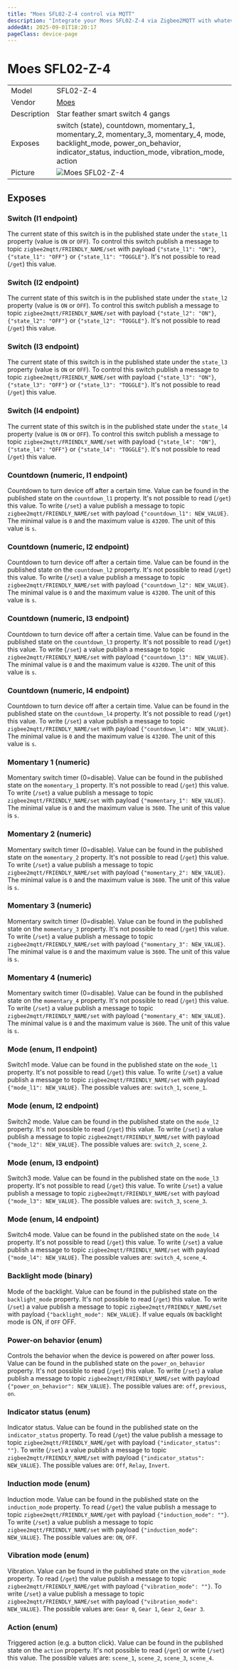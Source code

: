 ```yaml
---
title: "Moes SFL02-Z-4 control via MQTT"
description: "Integrate your Moes SFL02-Z-4 via Zigbee2MQTT with whatever smart home infrastructure you are using without the vendor's bridge or gateway."
addedAt: 2025-09-01T18:20:17
pageClass: device-page
---
```


<!-- !!!! -->
<!-- ATTENTION: This file is auto-generated through docgen! -->
<!-- You can only edit the "Notes"-Section between the two comment lines "Notes BEGIN" and "Notes END". -->
<!-- Do not use h1 or h2 heading within "## Notes"-Section. -->
<!-- !!!! -->

# Moes SFL02-Z-4

|     |     |
|-----|-----|
| Model | SFL02-Z-4  |
| Vendor  | [Moes](/supported-devices/#v=Moes)  |
| Description | Star feather smart switch 4 gangs |
| Exposes | switch (state), countdown, momentary_1, momentary_2, momentary_3, momentary_4, mode, backlight_mode, power_on_behavior, indicator_status, induction_mode, vibration_mode, action |
| Picture | ![Moes SFL02-Z-4](https://www.zigbee2mqtt.io/images/devices/SFL02-Z-4.png) |


<!-- Notes BEGIN: You can edit here. Add "## Notes" headline if not already present. -->


<!-- Notes END: Do not edit below this line -->




## Exposes

### Switch (l1 endpoint)
The current state of this switch is in the published state under the `state_l1` property (value is `ON` or `OFF`).
To control this switch publish a message to topic `zigbee2mqtt/FRIENDLY_NAME/set` with payload `{"state_l1": "ON"}`, `{"state_l1": "OFF"}` or `{"state_l1": "TOGGLE"}`.
It's not possible to read (`/get`) this value.

### Switch (l2 endpoint)
The current state of this switch is in the published state under the `state_l2` property (value is `ON` or `OFF`).
To control this switch publish a message to topic `zigbee2mqtt/FRIENDLY_NAME/set` with payload `{"state_l2": "ON"}`, `{"state_l2": "OFF"}` or `{"state_l2": "TOGGLE"}`.
It's not possible to read (`/get`) this value.

### Switch (l3 endpoint)
The current state of this switch is in the published state under the `state_l3` property (value is `ON` or `OFF`).
To control this switch publish a message to topic `zigbee2mqtt/FRIENDLY_NAME/set` with payload `{"state_l3": "ON"}`, `{"state_l3": "OFF"}` or `{"state_l3": "TOGGLE"}`.
It's not possible to read (`/get`) this value.

### Switch (l4 endpoint)
The current state of this switch is in the published state under the `state_l4` property (value is `ON` or `OFF`).
To control this switch publish a message to topic `zigbee2mqtt/FRIENDLY_NAME/set` with payload `{"state_l4": "ON"}`, `{"state_l4": "OFF"}` or `{"state_l4": "TOGGLE"}`.
It's not possible to read (`/get`) this value.

### Countdown (numeric, l1 endpoint)
Countdown to turn device off after a certain time.
Value can be found in the published state on the `countdown_l1` property.
It's not possible to read (`/get`) this value.
To write (`/set`) a value publish a message to topic `zigbee2mqtt/FRIENDLY_NAME/set` with payload `{"countdown_l1": NEW_VALUE}`.
The minimal value is `0` and the maximum value is `43200`.
The unit of this value is `s`.

### Countdown (numeric, l2 endpoint)
Countdown to turn device off after a certain time.
Value can be found in the published state on the `countdown_l2` property.
It's not possible to read (`/get`) this value.
To write (`/set`) a value publish a message to topic `zigbee2mqtt/FRIENDLY_NAME/set` with payload `{"countdown_l2": NEW_VALUE}`.
The minimal value is `0` and the maximum value is `43200`.
The unit of this value is `s`.

### Countdown (numeric, l3 endpoint)
Countdown to turn device off after a certain time.
Value can be found in the published state on the `countdown_l3` property.
It's not possible to read (`/get`) this value.
To write (`/set`) a value publish a message to topic `zigbee2mqtt/FRIENDLY_NAME/set` with payload `{"countdown_l3": NEW_VALUE}`.
The minimal value is `0` and the maximum value is `43200`.
The unit of this value is `s`.

### Countdown (numeric, l4 endpoint)
Countdown to turn device off after a certain time.
Value can be found in the published state on the `countdown_l4` property.
It's not possible to read (`/get`) this value.
To write (`/set`) a value publish a message to topic `zigbee2mqtt/FRIENDLY_NAME/set` with payload `{"countdown_l4": NEW_VALUE}`.
The minimal value is `0` and the maximum value is `43200`.
The unit of this value is `s`.

### Momentary 1 (numeric)
Momentary switch timer (0=disable).
Value can be found in the published state on the `momentary_1` property.
It's not possible to read (`/get`) this value.
To write (`/set`) a value publish a message to topic `zigbee2mqtt/FRIENDLY_NAME/set` with payload `{"momentary_1": NEW_VALUE}`.
The minimal value is `0` and the maximum value is `3600`.
The unit of this value is `s`.

### Momentary 2 (numeric)
Momentary switch timer (0=disable).
Value can be found in the published state on the `momentary_2` property.
It's not possible to read (`/get`) this value.
To write (`/set`) a value publish a message to topic `zigbee2mqtt/FRIENDLY_NAME/set` with payload `{"momentary_2": NEW_VALUE}`.
The minimal value is `0` and the maximum value is `3600`.
The unit of this value is `s`.

### Momentary 3 (numeric)
Momentary switch timer (0=disable).
Value can be found in the published state on the `momentary_3` property.
It's not possible to read (`/get`) this value.
To write (`/set`) a value publish a message to topic `zigbee2mqtt/FRIENDLY_NAME/set` with payload `{"momentary_3": NEW_VALUE}`.
The minimal value is `0` and the maximum value is `3600`.
The unit of this value is `s`.

### Momentary 4 (numeric)
Momentary switch timer (0=disable).
Value can be found in the published state on the `momentary_4` property.
It's not possible to read (`/get`) this value.
To write (`/set`) a value publish a message to topic `zigbee2mqtt/FRIENDLY_NAME/set` with payload `{"momentary_4": NEW_VALUE}`.
The minimal value is `0` and the maximum value is `3600`.
The unit of this value is `s`.

### Mode (enum, l1 endpoint)
Switch1 mode.
Value can be found in the published state on the `mode_l1` property.
It's not possible to read (`/get`) this value.
To write (`/set`) a value publish a message to topic `zigbee2mqtt/FRIENDLY_NAME/set` with payload `{"mode_l1": NEW_VALUE}`.
The possible values are: `switch_1`, `scene_1`.

### Mode (enum, l2 endpoint)
Switch2 mode.
Value can be found in the published state on the `mode_l2` property.
It's not possible to read (`/get`) this value.
To write (`/set`) a value publish a message to topic `zigbee2mqtt/FRIENDLY_NAME/set` with payload `{"mode_l2": NEW_VALUE}`.
The possible values are: `switch_2`, `scene_2`.

### Mode (enum, l3 endpoint)
Switch3 mode.
Value can be found in the published state on the `mode_l3` property.
It's not possible to read (`/get`) this value.
To write (`/set`) a value publish a message to topic `zigbee2mqtt/FRIENDLY_NAME/set` with payload `{"mode_l3": NEW_VALUE}`.
The possible values are: `switch_3`, `scene_3`.

### Mode (enum, l4 endpoint)
Switch4 mode.
Value can be found in the published state on the `mode_l4` property.
It's not possible to read (`/get`) this value.
To write (`/set`) a value publish a message to topic `zigbee2mqtt/FRIENDLY_NAME/set` with payload `{"mode_l4": NEW_VALUE}`.
The possible values are: `switch_4`, `scene_4`.

### Backlight mode (binary)
Mode of the backlight.
Value can be found in the published state on the `backlight_mode` property.
It's not possible to read (`/get`) this value.
To write (`/set`) a value publish a message to topic `zigbee2mqtt/FRIENDLY_NAME/set` with payload `{"backlight_mode": NEW_VALUE}`.
If value equals `ON` backlight mode is ON, if `OFF` OFF.

### Power-on behavior (enum)
Controls the behavior when the device is powered on after power loss.
Value can be found in the published state on the `power_on_behavior` property.
It's not possible to read (`/get`) this value.
To write (`/set`) a value publish a message to topic `zigbee2mqtt/FRIENDLY_NAME/set` with payload `{"power_on_behavior": NEW_VALUE}`.
The possible values are: `off`, `previous`, `on`.

### Indicator status (enum)
Indicator status.
Value can be found in the published state on the `indicator_status` property.
To read (`/get`) the value publish a message to topic `zigbee2mqtt/FRIENDLY_NAME/get` with payload `{"indicator_status": ""}`.
To write (`/set`) a value publish a message to topic `zigbee2mqtt/FRIENDLY_NAME/set` with payload `{"indicator_status": NEW_VALUE}`.
The possible values are: `Off`, `Relay`, `Invert`.

### Induction mode (enum)
Induction mode.
Value can be found in the published state on the `induction_mode` property.
To read (`/get`) the value publish a message to topic `zigbee2mqtt/FRIENDLY_NAME/get` with payload `{"induction_mode": ""}`.
To write (`/set`) a value publish a message to topic `zigbee2mqtt/FRIENDLY_NAME/set` with payload `{"induction_mode": NEW_VALUE}`.
The possible values are: `ON`, `OFF`.

### Vibration mode (enum)
Vibration.
Value can be found in the published state on the `vibration_mode` property.
To read (`/get`) the value publish a message to topic `zigbee2mqtt/FRIENDLY_NAME/get` with payload `{"vibration_mode": ""}`.
To write (`/set`) a value publish a message to topic `zigbee2mqtt/FRIENDLY_NAME/set` with payload `{"vibration_mode": NEW_VALUE}`.
The possible values are: `Gear 0`, `Gear 1`, `Gear 2`, `Gear 3`.

### Action (enum)
Triggered action (e.g. a button click).
Value can be found in the published state on the `action` property.
It's not possible to read (`/get`) or write (`/set`) this value.
The possible values are: `scene_1`, `scene_2`, `scene_3`, `scene_4`.

